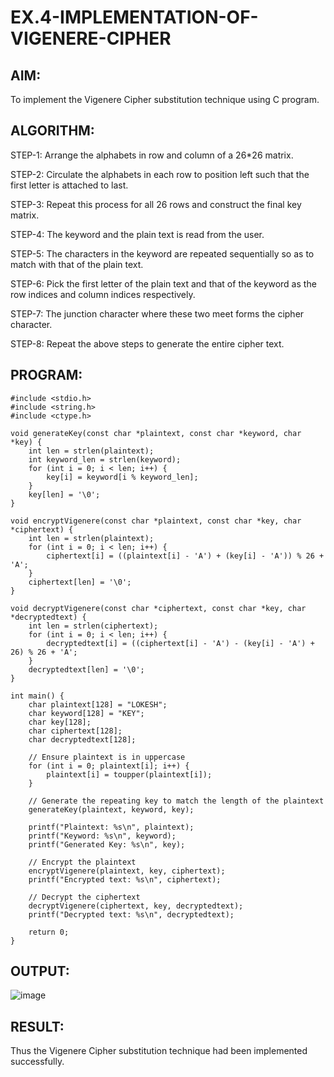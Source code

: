 # EX.4-IMPLEMENTATION-OF-VIGENERE-CIPHER

## AIM:
  To implement the Vigenere Cipher substitution technique using C program.
  
## ALGORITHM:
  STEP-1: Arrange the alphabets in row and column of a 26*26 matrix.
  
  STEP-2: Circulate the alphabets in each row to position left such that the first letter is attached to last.
 
  STEP-3: Repeat this process for all 26 rows and construct the final key matrix.
  
  STEP-4: The keyword and the plain text is read from the user.
  
  STEP-5: The characters in the keyword are repeated sequentially so as to match with that of the plain text.
  
  STEP-6: Pick the first letter of the plain text and that of the keyword as the row  indices and column indices respectively.
  
  STEP-7: The junction character where these two meet forms the cipher character.
  
  STEP-8: Repeat the above steps to generate the entire cipher text.
  
## PROGRAM:
~~~
#include <stdio.h>
#include <string.h>
#include <ctype.h>

void generateKey(const char *plaintext, const char *keyword, char *key) {
    int len = strlen(plaintext);
    int keyword_len = strlen(keyword);
    for (int i = 0; i < len; i++) {
        key[i] = keyword[i % keyword_len];
    }
    key[len] = '\0';
}

void encryptVigenere(const char *plaintext, const char *key, char *ciphertext) {
    int len = strlen(plaintext);
    for (int i = 0; i < len; i++) {
        ciphertext[i] = ((plaintext[i] - 'A') + (key[i] - 'A')) % 26 + 'A';
    }
    ciphertext[len] = '\0';
}

void decryptVigenere(const char *ciphertext, const char *key, char *decryptedtext) {
    int len = strlen(ciphertext);
    for (int i = 0; i < len; i++) {
        decryptedtext[i] = ((ciphertext[i] - 'A') - (key[i] - 'A') + 26) % 26 + 'A';
    }
    decryptedtext[len] = '\0';
}

int main() {
    char plaintext[128] = "LOKESH";
    char keyword[128] = "KEY";
    char key[128];
    char ciphertext[128];
    char decryptedtext[128];

    // Ensure plaintext is in uppercase
    for (int i = 0; plaintext[i]; i++) {
        plaintext[i] = toupper(plaintext[i]);
    }

    // Generate the repeating key to match the length of the plaintext
    generateKey(plaintext, keyword, key);

    printf("Plaintext: %s\n", plaintext);
    printf("Keyword: %s\n", keyword);
    printf("Generated Key: %s\n", key);

    // Encrypt the plaintext
    encryptVigenere(plaintext, key, ciphertext);
    printf("Encrypted text: %s\n", ciphertext);

    // Decrypt the ciphertext
    decryptVigenere(ciphertext, key, decryptedtext);
    printf("Decrypted text: %s\n", decryptedtext);

    return 0;
}

~~~

## OUTPUT:

![image](https://github.com/user-attachments/assets/5bafef3e-0d5c-4bf0-8cd9-d6ebee1a94d3)



## RESULT:
  Thus the Vigenere Cipher substitution technique had been implemented successfully.
